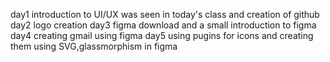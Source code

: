 day1
          introduction to UI/UX was seen in today's class and creation of github
day2 
          logo creation 
day3
          figma download and a small introduction to figma
day4 
          creating gmail using figma
day5
          using pugins for icons and creating them using SVG,glassmorphism in figma
